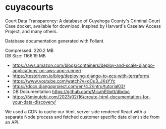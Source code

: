 # cuyacourts

Court Data Transparency: A database of Cuyahoga County's Criminal Court Case docket, available for download. Inspired by Harvard's Caselaw Access Project, and many others.

Database documentation generated with Foliant.

Compressed: 220.2 MB<br>
DB Size: 1166.19 MB

- https://aws.amazon.com/blogs/containers/deploy-and-scale-django-applications-on-aws-app-runner/
- https://testdriven.io/blog/deploying-django-to-ecs-with-terraform/
- https://www.youtube.com/watch?v=oCu3_JKsYYc
- https://docs.djangoproject.com/en/4.2/intro/tutorial03/
- DB Documentation https://github.com/MicahElliott/dbdoc
- https://5minutebi.com/2023/02/16/create-html-documentation-for-your-data-discovery/

We used a CDN to cache our html, server side rendered React with a separate Node process and fetched customer specific data client side from an API.
